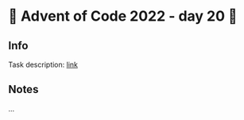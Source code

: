 # 🎄 Advent of Code 2022 - day 20 🎄

## Info

Task description: [link](https://adventofcode.com/2022/day/20)

## Notes

...
